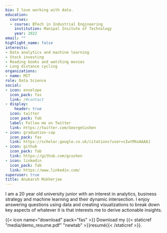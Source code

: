```yaml
---
bio: I love working with data. 
education:
  courses:
  - course: BTech in Industrial Engineering
    institution: Manipal Insitute of Technology 
    year: 2022
email: ""
highlight_name: false
interests:
- Data analytics and machine learning
- Stock investing
- Reading books and watching movies
- Long distance cycling 
organizations:
- name: MIT
role: Data Science
social:
- icon: envelope
  icon_pack: fas
  link: /#contact
- display:
    header: true
  icon: twitter
  icon_pack: fab
  label: Follow me on Twitter
  link: https://twitter.com/GeorgeCushen
- icon: graduation-cap
  icon_pack: fas
  link: https://scholar.google.co.uk/citations?user=sIwtMXoAAAAJ
- icon: github
  icon_pack: fab
  link: https://github.com/gcushen
- icon: linkedin
  icon_pack: fab
  link: https://www.linkedin.com/
superuser: true
title: Anukarsh Mukherjee
---
```


I am a 20 year old university junior with an interest in analytics, business strategy and machine learning and their dynamic intersection. I enjoy answering questions using data and creating visualizations to break down key aspects of whatever it is that interests me to derive actionable insights.


{{< icon name="download" pack="fas" >}} Download my {{< staticref "media/demo_resume.pdf" "newtab" >}}resumé{{< /staticref >}}.
